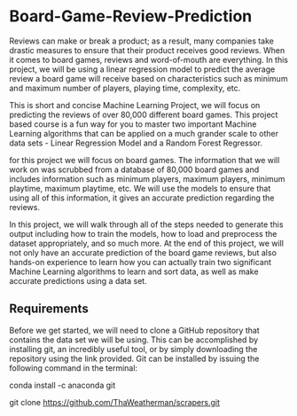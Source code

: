 # Board-Game-Review-Prediction

Reviews can make or break a product; as a result, many companies take drastic measures to ensure that their product receives good reviews. When it comes to board games, reviews and word-of-mouth are everything. In this project, we will be using a linear regression model to predict the average review a board game will receive based on characteristics such as minimum and maximum number of players, playing time, complexity, etc.

This is short and concise Machine Learning Project, we will focus on predicting the reviews of over 80,000 different board games. This project based course is a fun way for you to master two important Machine Learning algorithms that can be applied on a much grander scale to other data sets - Linear Regression Model and a Random Forest Regressor.

for this project we will focus on board games. The information that we will work on was scrubbed from a database of 80,000 board games and includes information such as minimum players, maximum players, minimum playtime, maximum playtime, etc. We will use the models to ensure that using all of this information, it gives an accurate prediction regarding the reviews.

In this project, we will walk through all of the steps needed to generate this output including how to train the models, how to load and preprocess the dataset appropriately, and so much more. At the end of this project, we will not only have an accurate prediction of the board game reviews, but also hands-on experience to learn how you can actually train two significant Machine Learning algorithms to learn and sort data, as well as make accurate predictions using a data set.

## Requirements
Before we get started, we will need to clone a GitHub repository that contains the data set we will be using. This can be accomplished by installing git, an incredibly useful tool, or by simply downloading the repository using the link provided. Git can be installed by issuing the following command in the terminal:

conda install -c anaconda git

git clone https://github.com/ThaWeatherman/scrapers.git
